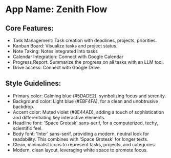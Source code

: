 # **App Name**: Zenith Flow

## Core Features:

- Task Management: Task creation with deadlines, projects, priorities.
- Kanban Board: Visualize tasks and project status.
- Note Taking: Notes integrated into tasks
- Calendar Integration: Connect with Google Calendar
- Progress Report: Summarize the progress on all tasks with an LLM tool.
- Drive access: Connect with Google Drive.

## Style Guidelines:

- Primary color: Calming blue (#5DADE2), symbolizing focus and serenity.
- Background color: Light blue (#EBF4FA), for a clean and unobtrusive backdrop.
- Accent color: Muted violet (#8E44AD), adding a touch of sophistication and differentiating key interactive elements.
- Headline font: 'Space Grotesk' sans-serif, for a computerized, techy, scientific feel.
- Body font: 'Inter' sans-serif, providing a modern, neutral look for readability. This combines with 'Space Grotesk' for longer texts.
- Clean, minimalist icons to represent tasks, projects, and categories.
- Modern, clean layout, leveraging white space to promote focus.